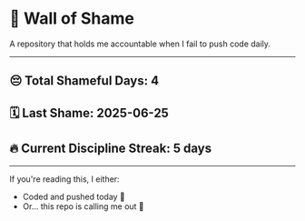 # 🧱 Wall of Shame

A repository that holds me accountable when I fail to push code daily.

---

## 😔 Total Shameful Days: **4**
## 🗓️ Last Shame: **2025-06-25**
## 🔥 Current Discipline Streak: **5 days**

---

If you're reading this, I either:
- Coded and pushed today 💪
- Or... this repo is calling me out 😤

